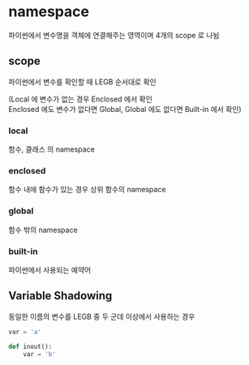 # namespace

파이썬에서 변수명을 객체에 연결해주는 영역이며 4개의 scope 로 나뉨

## scope

파이썬에서 변수를 확인할 때 LEGB 순서대로 확인

(Local 에 변수가 없는 경우 Enclosed 에서 확인  
Enclosed 에도 변수가 없다면 Global, Global 에도 없다면 Built-in 에서 확인)

### local

함수, 클래스 의 namespace

### enclosed

함수 내에 함수가 있는 경우 상위 함수의 namespace

### global

함수 밖의 namespace

### built-in

파이썬에서 사용되는 예약어

## Variable Shadowing

동일한 이름의 변수를 LEGB 중 두 군데 이상에서 사용하는 경우

```python
var = 'a'

def inout():
    var = 'b'
```
